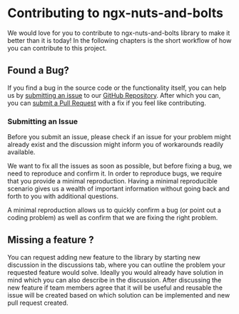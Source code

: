 # Contributing to ngx-nuts-and-bolts

We would love for you to contribute to ngx-nuts-and-bolts library to make it better than it is today!
In the following chapters is the short workflow of how you can contribute to this project.

## <a name="issue"></a> Found a Bug?

If you find a bug in the source code or the functionality itself, you can help us by [submitting an issue](#submit-issue) to our [GitHub Repository][github].
After which you can, you can [submit a Pull Request](#submit-pr) with a fix if you feel like contributing.

### <a name="submit-issue"></a> Submitting an Issue

Before you submit an issue, please check if an issue for your problem might already exist and the discussion might inform you of workarounds readily available.

We want to fix all the issues as soon as possible, but before fixing a bug, we need to reproduce and confirm it.
In order to reproduce bugs, we require that you provide a minimal reproduction.
Having a minimal reproducible scenario gives us a wealth of important information without going back and forth to you with additional questions.

A minimal reproduction allows us to quickly confirm a bug (or point out a coding problem) as well as confirm that we are fixing the right problem.

## Missing a feature ?

You can request adding new feature to the library by starting new discussion in the discussions tab, where you can outline the problem your requested feature would solve. Ideally you would already have solution in mind which you can also describe in the discussion. After discussing the new feature if team members agree that it will be useful and reusable the issue will be created based on which solution can be implemented and new pull request created.

[github]: https://github.com/infinum/ngx-nuts-and-bolts
